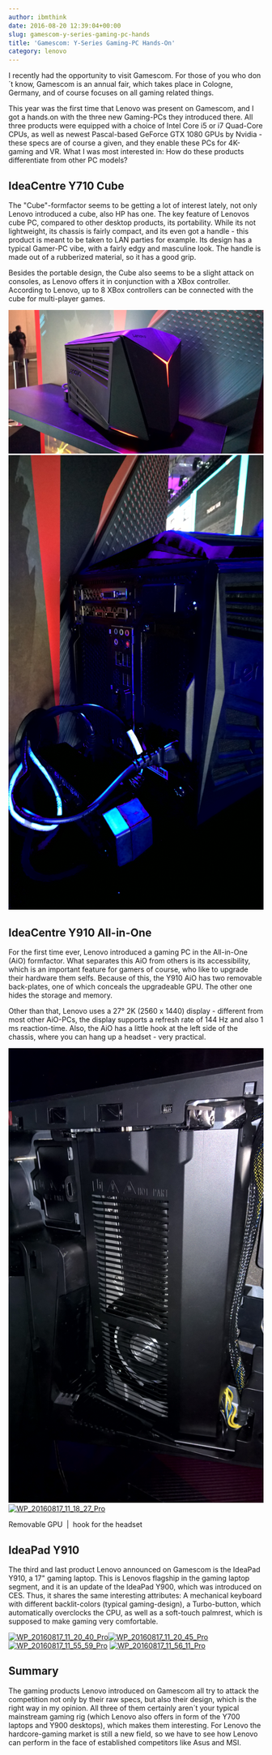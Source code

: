 ```yaml
---
author: ibmthink
date: 2016-08-20 12:39:04+00:00
slug: gamescom-y-series-gaming-pc-hands
title: 'Gamescom: Y-Series Gaming-PC Hands-On'
category: lenovo
---
```

I recently had the opportunity to visit Gamescom. For those of you who don´t know, Gamescom is an annual fair, which takes place in Cologne, Germany, and of course focuses on all gaming related things.

This year was the first time that Lenovo was present on Gamescom, and I got a hands.on with the three new Gaming-PCs they introduced there. All three products were equipped with a choice of Intel Core i5 or i7 Quad-Core CPUs, as well as newest Pascal-based GeForce GTX 1080 GPUs by Nvidia - these specs are of course a given, and they enable these PCs for 4K-gaming and VR. What I was most interested in: How do these products differentiate from other PC models?


## IdeaCentre Y710 Cube


The "Cube"-formfactor seems to be getting a lot of interest lately, not only Lenovo introduced a cube, also HP has one. The key feature of Lenovos cube PC, compared to other desktop products, its portability. While its not lightweight, its chassis is fairly compact, and its even got a handle - this product is meant to be taken to LAN parties for example. Its design has a typical Gamer-PC vibe, with a fairly edgy and masculine look. The handle is made out of a rubberized material, so it has a good grip.

Besides the portable design, the Cube also seems to be a slight attack on consoles, as Lenovo offers it in conjunction with a XBox controller. According to Lenovo, up to 8 XBox controllers can be connected with the cube for multi-player games.

[![WP_20160817_11_13_03_Pro](/assets/img/posts/thinkscopes/2016/08/WP_20160817_11_13_03_Pro.jpg)](/assets/img/posts/thinkscopes/2016/08/WP_20160817_11_13_03_Pro.jpg) [![WP_20160817_11_14_33_Pro](/assets/img/posts/thinkscopes/2016/08/WP_20160817_11_14_33_Pro.jpg)](/assets/img/posts/thinkscopes/2016/08/WP_20160817_11_14_33_Pro.jpg)


## IdeaCentre Y910 All-in-One


For the first time ever, Lenovo introduced a gaming PC in the All-in-One (AiO) formfactor. What separates this AiO from others is its accessibility, which is an important feature for gamers of course, who like to upgrade their hardware them selfs. Because of this, the Y910 AiO has two removable back-plates, one of which conceals the upgradeable GPU. The other one hides the storage and memory.

Other than that, Lenovo uses a 27° 2K (2560 x 1440) display - different from most other AiO-PCs, the display supports a refresh rate of 144 Hz and also 1 ms reaction-time. Also, the AiO has a little hook at the left side of the chassis, where you can hang up a headset - very practical.

[![WP_20160817_11_18_21_Pro](/assets/img/posts/thinkscopes/2016/08/WP_20160817_11_18_21_Pro.jpg)](/assets/img/posts/thinkscopes/2016/08/WP_20160817_11_18_21_Pro.jpg) [![WP_20160817_11_18_27_Pro](/assets/img/posts/thinkscopes/2016/08/WP_20160817_11_18_27_Pro.jpg)](/assets/img/posts/thinkscopes/2016/08/WP_20160817_11_18_27_Pro.jpg)

Removable GPU  |  hook for the headset


## IdeaPad Y910


The third and last product Lenovo announced on Gamescom is the IdeaPad Y910, a 17" gaming laptop. This is Lenovos flagship in the gaming laptop segment, and it is an update of the IdeaPad Y900, which was introduced on CES. Thus, it shares the same interesting attributes: A mechanical keyboard with different backlit-colors (typical gaming-design), a Turbo-button, which automatically overclocks the CPU, as well as a soft-touch palmrest, which is supposed to make gaming very comfortable.

[![WP_20160817_11_20_40_Pro](/assets/img/posts/thinkscopes/2016/08/WP_20160817_11_20_40_Pro.jpg)](/assets/img/posts/thinkscopes/2016/08/WP_20160817_11_20_40_Pro.jpg)[![WP_20160817_11_20_45_Pro](/assets/img/posts/thinkscopes/2016/08/WP_20160817_11_20_45_Pro.jpg)](/assets/img/posts/thinkscopes/2016/08/WP_20160817_11_20_45_Pro.jpg) [![WP_20160817_11_55_59_Pro](/assets/img/posts/thinkscopes/2016/08/WP_20160817_11_55_59_Pro.jpg)](/assets/img/posts/thinkscopes/2016/08/WP_20160817_11_55_59_Pro.jpg) [![WP_20160817_11_56_11_Pro](/assets/img/posts/thinkscopes/2016/08/WP_20160817_11_56_11_Pro.jpg)](/assets/img/posts/thinkscopes/2016/08/WP_20160817_11_56_11_Pro.jpg)


## Summary


The gaming products Lenovo introduced on Gamescom all try to attack the competition not only by their raw specs, but also their design, which is the right way in my opinion. All three of them certainly aren´t your typical mainstream gaming rig (which Lenovo also offers in form of the Y700 laptops and Y900 desktops), which makes them interesting. For Lenovo the hardcore-gaming market is still a new field, so we have to see how Lenovo can perform in the face of established competitors like Asus and MSI.
